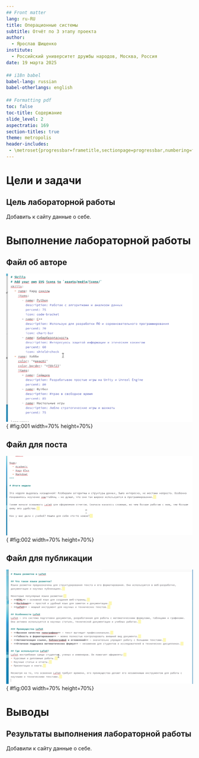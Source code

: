 ```yaml
---
## Front matter
lang: ru-RU
title: Операционные системы
subtitle: Отчёт по 3 этапу проекта
author:
  - Ярослав Шищенко
institute:
  - Российский университет дружбы народов, Москва, Россия
date: 19 марта 2025

## i18n babel
babel-lang: russian
babel-otherlangs: english

## Formatting pdf
toc: false
toc-title: Содержание
slide_level: 2
aspectratio: 169
section-titles: true
theme: metropolis
header-includes:
 - \metroset{progressbar=frametitle,sectionpage=progressbar,numbering=fraction}
---
```


# Цели и задачи

## Цель лабораторной работы

Добавить к сайту данные о себе.

# Выполнение лабораторной работы

## Файл об авторе

![Файл об авторе](image/01.png){ #fig:001 width=70% height=70%}

## Файл для поста

![Файл для поста](image/02.png){ #fig:002 width=70% height=70%}

## Файл для публикации

![Файл для публикации](image/03.png){ #fig:003 width=70% height=70%}

# Выводы

## Результаты выполнения лабораторной работы

Добавили к сайту данные о себе.